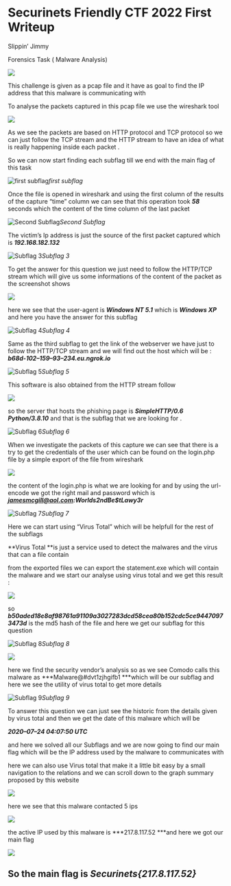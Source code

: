 
# Securinets Friendly CTF 2022 First Writeup

Slippin’ Jimmy

Forensics Task ( Malware Analysis)

![](https://cdn-images-1.medium.com/max/2000/1*5dYHwmlV9pDGsRqNgUSI5A.png)

This challenge is given as a pcap file and it have as goal to find the IP address that this malware is communicating with

To analyse the packets captured in this pcap file we use the wireshark tool

![](https://cdn-images-1.medium.com/max/2730/1*Ec9wzbJLNfGSkQT10i_GVw.png)

As we see the packets are based on HTTP protocol and TCP protocol so we can just follow the TCP stream and the HTTP stream to have an idea of what is really happening inside each packet .

So we can now start finding each subflag till we end with the main flag of this task

![first subflag](https://cdn-images-1.medium.com/max/2000/1*x6ctJow-8NhWRUo3v8cHAA.png)*first subflag*

Once the file is opened in wireshark and using the first column of the results of the capture “time” column we can see that this operation took ***58*** seconds which the content of the time column of the last packet

![Second Subflag](https://cdn-images-1.medium.com/max/2000/1*gQmH0OJkN6NYFw58sAwfyg.png)*Second Subflag*

The victim’s Ip address is just the source of the first packet captured which is ***192.168.182.132***

![Subflag 3](https://cdn-images-1.medium.com/max/2000/1*u0bRceOix1Rm42kNA9mdLw.png)*Subflag 3*

To get the answer for this question we just need to follow the HTTP/TCP stream which will give us some informations of the content of the packet as the screenshot shows

![](https://cdn-images-1.medium.com/max/2000/1*ZeXjdC8fk69QEXUcOUAw2g.png)

here we see that the user-agent is ***Windows NT 5.1*** which is ***Windows XP*** and here you have the answer for this subflag

![Subflag 4](https://cdn-images-1.medium.com/max/2000/1*YPUcGKl8tZDTWrmkB_C6Ig.png)*Subflag 4*

Same as the third subflag to get the link of the webserver we have just to follow the HTTP/TCP stream and we will find out the host which will be : ***b68d-102–159–93–234.eu.ngrok.io***

![Subflag 5](https://cdn-images-1.medium.com/max/2000/1*zlLgyAqeKqr9MZl1-tdD_A.png)*Subflag 5*

This software is also obtained from the HTTP stream follow

![](https://cdn-images-1.medium.com/max/2000/1*sdIOVaH-kTAqBHtIAZbQHg.png)

so the server that hosts the phishing page is ***SimpleHTTP/0.6 Python/3.8.10*** and that is the subflag that we are looking for .

![Subflag 6](https://cdn-images-1.medium.com/max/2000/1*l9CxURviaqNaBeCQ63epUg.png)*Subflag 6*

When we investigate the packets of this capture we can see that there is a try to get the credentials of the user which can be found on the login.php file by a simple export of the file from wireshark

![](https://cdn-images-1.medium.com/max/2000/1*a8_gXFqEn6Dg4w7EikE33Q.png)

the content of the login.php is what we are looking for and by using the url-encode we got the right mail and password which is ***jamesmcgill@aol.com:Worlds2ndBe$tLawy3r***

![Subflag 7](https://cdn-images-1.medium.com/max/2000/1*8xQ7D1OxdglwW2h5sKRHOQ.png)*Subflag 7*

Here we can start using “Virus Total” which will be helpfull for the rest of the subflags

**Virus Total **is just a service used to detect the malwares and the virus that can a file contain

from the exported files we can export the statement.exe which will contain the malware and we start our analyse using virus total and we get this result :

![](https://cdn-images-1.medium.com/max/2722/1*ENblXKMZOsPr4aIqMOhDFA.png)

so ***b50aded18e8af98761a91109a3027283dcd58cea80b152cdc5ce94470973473d*** is the md5 hash of the file and here we get our subflag for this question

![Subflag 8](https://cdn-images-1.medium.com/max/2000/1*M2sLUTNLpWAD-pmtqmam3w.png)*Subflag 8*

![](https://cdn-images-1.medium.com/max/2626/1*5uOY7rmK-GptLnRn66KPbA.png)

here we find the security vendor’s analysis so as we see Comodo calls this malware as ***Malware@#dvt1zjhgifb1 ***which will be our subflag and here we see the utility of virus total to get more details

![Subflag 9](https://cdn-images-1.medium.com/max/2000/1*pz-IDowQjnsIq2VOiHTThg.png)*Subflag 9*

To answer this question we can just see the historic from the details given by virus total and then we get the date of this malware which will be

***2020–07–24 04:07:50 UTC***

and here we solved all our Subflags and we are now going to find our main flag which will be the IP address used by the malware to communicates with

here we can also use Virus total that make it a little bit easy by a small navigation to the relations and we can scroll down to the graph summary proposed by this website

![](https://cdn-images-1.medium.com/max/2000/1*eb63x6gSghxzkR2jPQ8vjA.png)

here we see that this malware contacted 5 ips

![](https://cdn-images-1.medium.com/max/2000/1*jN9YVQzWrmW1AFKOCw9yKQ.png)

the active IP used by this malware is ***217.8.117.52 ***and here we got our main flag

![](https://cdn-images-1.medium.com/max/2000/1*nZt4ZfDShk-CJI3v9CzEEg.png)

## So the main flag is ***Securinets{217.8.117.52}***

